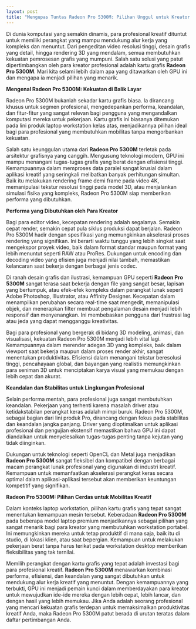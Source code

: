 ```yaml
---
layout: post
title: "Mengupas Tuntas Radeon Pro 5300M: Pilihan Unggul untuk Kreator Profesional"
---
```


Di dunia komputasi yang semakin dinamis, para profesional kreatif dituntut untuk memiliki perangkat yang mampu mendukung alur kerja yang kompleks dan menuntut. Dari pengeditan video resolusi tinggi, desain grafis yang detail, hingga rendering 3D yang mendalam, semua membutuhkan kekuatan pemrosesan grafis yang mumpuni. Salah satu solusi yang patut dipertimbangkan oleh para kreator profesional adalah kartu grafis **Radeon Pro 5300M**. Mari kita selami lebih dalam apa yang ditawarkan oleh GPU ini dan mengapa ia menjadi pilihan yang menarik.

**Mengenal Radeon Pro 5300M: Kekuatan di Balik Layar**

Radeon Pro 5300M bukanlah sekadar kartu grafis biasa. Ia dirancang khusus untuk segmen profesional, mengedepankan performa, keandalan, dan fitur-fitur yang sangat relevan bagi pengguna yang mengandalkan komputasi mereka untuk pekerjaan. Kartu grafis ini biasanya ditemukan pada lini produk laptop workstation kelas atas, menjadikannya pilihan ideal bagi para profesional yang membutuhkan mobilitas tanpa mengorbankan kekuatan.

Salah satu keunggulan utama dari **Radeon Pro 5300M** terletak pada arsitektur grafisnya yang canggih. Mengusung teknologi modern, GPU ini mampu menangani tugas-tugas grafis yang berat dengan efisiensi tinggi. Kemampuannya dalam memproses data paralel sangat krusial dalam aplikasi kreatif yang seringkali melibatkan banyak perhitungan simultan. Baik itu melakukan rendering frame demi frame pada video 4K, memanipulasi tekstur resolusi tinggi pada model 3D, atau menjalankan simulasi fisika yang kompleks, Radeon Pro 5300M siap memberikan performa yang dibutuhkan.

**Performa yang Dibutuhkan oleh Para Kreator**

Bagi para editor video, kecepatan rendering adalah segalanya. Semakin cepat render, semakin cepat pula siklus produksi dapat berjalan. Radeon Pro 5300M hadir dengan spesifikasi yang memungkinkan akselerasi proses rendering yang signifikan. Ini berarti waktu tunggu yang lebih singkat saat mengekspor proyek video, baik dalam format standar maupun format yang lebih menuntut seperti RAW atau ProRes. Dukungan untuk encoding dan decoding video yang efisien juga menjadi nilai tambah, memastikan kelancaran saat bekerja dengan berbagai jenis codec.

Di ranah desain grafis dan ilustrasi, kemampuan GPU seperti **Radeon Pro 5300M** sangat terasa saat bekerja dengan file yang sangat besar, lapisan yang bertumpuk, atau efek-efek kompleks dalam perangkat lunak seperti Adobe Photoshop, Illustrator, atau Affinity Designer. Kecepatan dalam menampilkan perubahan secara real-time saat mengedit, memanipulasi objek, dan menerapkan filter membuat pengalaman desain menjadi lebih responsif dan menyenangkan. Ini membebaskan pengguna dari frustrasi lag atau jeda yang dapat mengganggu kreativitas.

Bagi para profesional yang bergerak di bidang 3D modeling, animasi, dan visualisasi, kekuatan Radeon Pro 5300M menjadi lebih vital lagi. Kemampuannya dalam merender adegan 3D yang kompleks, baik dalam viewport saat bekerja maupun dalam proses render akhir, sangat menentukan produktivitas. Efisiensi dalam menangani tekstur beresolusi tinggi, pencahayaan global, dan bayangan yang realistis memungkinkan para seniman 3D untuk menciptakan karya visual yang memukau dengan lebih cepat dan akurat.

**Keandalan dan Stabilitas untuk Lingkungan Profesional**

Selain performa mentah, para profesional juga sangat membutuhkan keandalan. Pekerjaan yang terhenti karena masalah driver atau ketidakstabilan perangkat keras adalah mimpi buruk. Radeon Pro 5300M, sebagai bagian dari lini produk Pro, dirancang dengan fokus pada stabilitas dan keandalan jangka panjang. Driver yang dioptimalkan untuk aplikasi profesional dan pengujian ekstensif memastikan bahwa GPU ini dapat diandalkan untuk menyelesaikan tugas-tugas penting tanpa kejutan yang tidak diinginkan.

Dukungan untuk teknologi seperti OpenCL dan Metal juga menjadikan **Radeon Pro 5300M** sangat fleksibel dan kompatibel dengan berbagai macam perangkat lunak profesional yang digunakan di industri kreatif. Kemampuan untuk memanfaatkan akselerasi perangkat keras secara optimal dalam aplikasi-aplikasi tersebut akan memberikan keuntungan kompetitif yang signifikan.

**Radeon Pro 5300M: Pilihan Cerdas untuk Mobilitas Kreatif**

Dalam konteks laptop workstation, pilihan kartu grafis yang tepat sangat menentukan kemampuan mesin tersebut. Keberadaan **Radeon Pro 5300M** pada beberapa model laptop premium menjadikannya sebagai pilihan yang sangat menarik bagi para kreator yang membutuhkan workstation portabel. Ini memungkinkan mereka untuk tetap produktif di mana saja, baik itu di studio, di lokasi klien, atau saat bepergian. Kemampuan untuk melakukan pekerjaan berat tanpa harus terikat pada workstation desktop memberikan fleksibilitas yang tak ternilai.

Memilih perangkat dengan kartu grafis yang tepat adalah investasi bagi para profesional kreatif. **Radeon Pro 5300M** menawarkan kombinasi performa, efisiensi, dan keandalan yang sangat dibutuhkan untuk mendukung alur kerja kreatif yang menuntut. Dengan kemampuannya yang terbukti, GPU ini menjadi pemain kunci dalam memberdayakan para kreator untuk mewujudkan ide-ide mereka dengan lebih cepat, lebih lancar, dan dengan hasil yang lebih memukau. Jika Anda adalah seorang profesional yang mencari kekuatan grafis terdepan untuk memaksimalkan produktivitas kreatif Anda, maka Radeon Pro 5300M patut berada di urutan teratas dalam daftar pertimbangan Anda.
